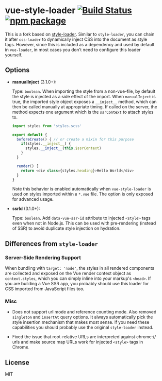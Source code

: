 # vue-style-loader [![Build Status](https://circleci.com/gh/vuejs/vue-style-loader/tree/master.svg?style=shield)](https://circleci.com/gh/vuejs/vue-loader/tree/master) [![npm package](https://img.shields.io/npm/v/vue-style-loader.svg)](https://www.npmjs.com/package/vue-style-loader)

This is a fork based on [style-loader](https://github.com/webpack/style-loader). Similar to `style-loader`, you can
chain it after `css-loader` to dynamically inject CSS into the document as style tags. However, since this is included
as a dependency and used by default in `vue-loader`, in most cases you don't need to configure this loader yourself.

## Options

- **manualInject** (3.1.0+):

  Type: `boolean`. When importing the style from a non-vue-file, by default the style is injected as a side effect of
  the import. When `manualInject` is true, the imported style object exposes a `__inject__` method, which can then be
  called manually at appropriate timing. If called on the server, the method expects one argument which is
  the `ssrContext` to attach styles to.

  ``` js
  import styles from 'styles.scss'

  export default {
    beforeCreate() { // or create a mixin for this purpose
      if(styles.__inject__) {
        styles.__inject__(this.$ssrContext)
      }
    }

    render() {
      return <div class={styles.heading}>Hello World</div>
    }
  }
  ```

  Note this behavior is enabled automatically when `vue-style-loader` is used on styles imported within a `*.vue` file.
  The option is only exposed for advanced usage.

- **ssrId** (3.1.0+):

  Type: `boolean`. Add `data-vue-ssr-id` attribute to injected `<style>` tags even when not in Node.js. This can be used
  with pre-rendering (instead of SSR) to avoid duplicate style injection on hydration.

## Differences from `style-loader`

### Server-Side Rendering Support

When bundling with `target: 'node'`, the styles in all rendered components are collected and exposed on the Vue render
context object as `context.styles`, which you can simply inline into your markup's `<head>`. If you are building a Vue
SSR app, you probably should use this loader for CSS imported from JavaScript files too.

### Misc

- Does not support url mode and reference counting mode. Also removed `singleton` and `insertAt` query options. It
  always automatically pick the style insertion mechanism that makes most sense. If you need these capabilities you
  should probably use the original `style-loader` instead.

- Fixed the issue that root-relative URLs are interpreted against chrome:// urls and make source map URLs work for
  injected `<style>` tags in Chrome.

## License

MIT
